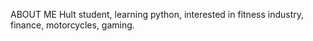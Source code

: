 ABOUT ME
Hult student, learning python, interested in fitness industry, finance, motorcycles, gaming.
